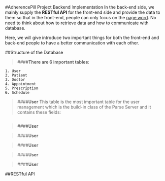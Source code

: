#AdherencePill Project Backend Implementation
In the back-end side, we mainly supply the **RESTful API** for the front-end side and provide the data to them so that in the front-end, people can only focus on the [page word](https://github.com/AdherencePillProject/web_cloud). No need to think about how to retrieve data and how to communicate with database.

Here, we will give introduce two important things for both the front-end and back-end people to have a better communication with each other.

##Structure of the Database
> ####**There are 6 important tables:**

```
1. User
2. Patient
3. Doctor
4. Appointment
5. Prescription
6. Schedule
```

>####**User**
This table is the most important table for the user management which is the build-in class of the Parse Server and it contains these fields:

```
```

>####**User**

>####**User**

>####**User**


>####**User**


>####**User**

##RESTful API
